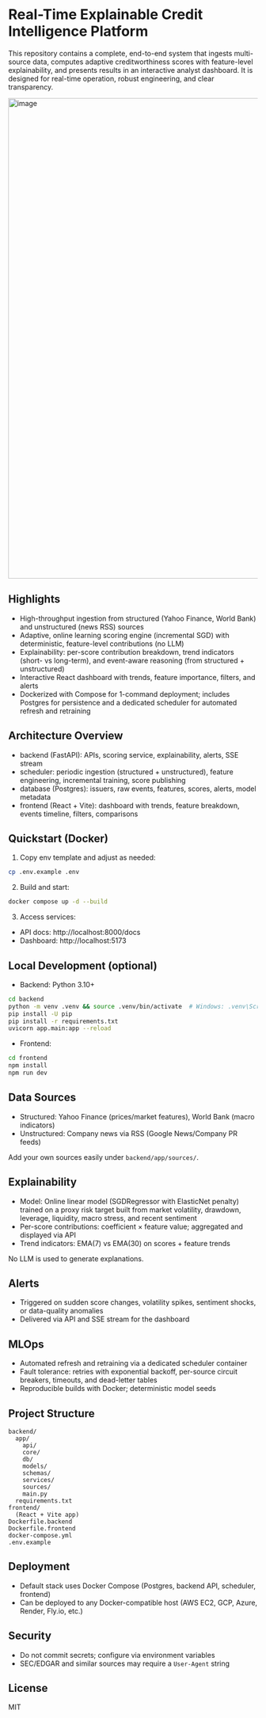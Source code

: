 # Real-Time Explainable Credit Intelligence Platform

This repository contains a complete, end-to-end system that ingests multi-source data, computes adaptive creditworthiness scores with feature-level explainability, and presents results in an interactive analyst dashboard. It is designed for real-time operation, robust engineering, and clear transparency.



<img width="1917" height="971" alt="image" src="https://github.com/user-attachments/assets/9bf09678-dca4-406e-8a0f-b7c3e08b3f87" />



## Highlights
- High-throughput ingestion from structured (Yahoo Finance, World Bank) and unstructured (news RSS) sources
- Adaptive, online learning scoring engine (incremental SGD) with deterministic, feature-level contributions (no LLM)
- Explainability: per-score contribution breakdown, trend indicators (short- vs long-term), and event-aware reasoning (from structured + unstructured)
- Interactive React dashboard with trends, feature importance, filters, and alerts
- Dockerized with Compose for 1-command deployment; includes Postgres for persistence and a dedicated scheduler for automated refresh and retraining

## Architecture Overview
- backend (FastAPI): APIs, scoring service, explainability, alerts, SSE stream
- scheduler: periodic ingestion (structured + unstructured), feature engineering, incremental training, score publishing
- database (Postgres): issuers, raw events, features, scores, alerts, model metadata
- frontend (React + Vite): dashboard with trends, feature breakdown, events timeline, filters, comparisons

## Quickstart (Docker)
1. Copy env template and adjust as needed:
```bash
cp .env.example .env
```

2. Build and start:
```bash
docker compose up -d --build
```

3. Access services:
- API docs: http://localhost:8000/docs
- Dashboard: http://localhost:5173

## Local Development (optional)
- Backend: Python 3.10+
```bash
cd backend
python -m venv .venv && source .venv/bin/activate  # Windows: .venv\Scripts\activate
pip install -U pip
pip install -r requirements.txt
uvicorn app.main:app --reload
```

- Frontend:
```bash
cd frontend
npm install
npm run dev
```

## Data Sources
- Structured: Yahoo Finance (prices/market features), World Bank (macro indicators)
- Unstructured: Company news via RSS (Google News/Company PR feeds)

Add your own sources easily under `backend/app/sources/`.

## Explainability
- Model: Online linear model (SGDRegressor with ElasticNet penalty) trained on a proxy risk target built from market volatility, drawdown, leverage, liquidity, macro stress, and recent sentiment
- Per-score contributions: coefficient × feature value; aggregated and displayed via API
- Trend indicators: EMA(7) vs EMA(30) on scores + feature trends

No LLM is used to generate explanations.

## Alerts
- Triggered on sudden score changes, volatility spikes, sentiment shocks, or data-quality anomalies
- Delivered via API and SSE stream for the dashboard

## MLOps
- Automated refresh and retraining via a dedicated scheduler container
- Fault tolerance: retries with exponential backoff, per-source circuit breakers, timeouts, and dead-letter tables
- Reproducible builds with Docker; deterministic model seeds

## Project Structure
```
backend/
  app/
    api/
    core/
    db/
    models/
    schemas/
    services/
    sources/
    main.py
  requirements.txt
frontend/
  (React + Vite app)
Dockerfile.backend
Dockerfile.frontend
docker-compose.yml
.env.example
```

## Deployment
- Default stack uses Docker Compose (Postgres, backend API, scheduler, frontend)
- Can be deployed to any Docker-compatible host (AWS EC2, GCP, Azure, Render, Fly.io, etc.)

## Security
- Do not commit secrets; configure via environment variables
- SEC/EDGAR and similar sources may require a `User-Agent` string

## License
MIT

